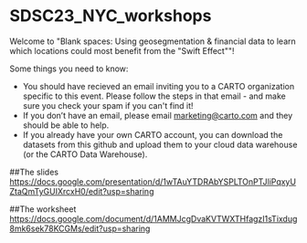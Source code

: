 # SDSC23_NYC_workshops

Welcome to "Blank spaces: Using geosegmentation & financial data to learn which locations could most benefit from the "Swift Effect""!

Some things you need to know:

- You should have recieved an email inviting you to a CARTO organization specific to this event. Please follow the steps in that email - and make sure you check your spam if you can't find it!
- If you don’t have an email, please email marketing@carto.com and they should be able to help.
- If you already have your own CARTO account, you can download the datasets from this github and upload them to your cloud data warehouse (or the CARTO Data Warehouse).

##The slides
https://docs.google.com/presentation/d/1wTAuYTDRAbYSPLTOnPTJliPqxyUZtaQmTyGUIXrcxH0/edit?usp=sharing

##The worksheet
https://docs.google.com/document/d/1AMMJcgDvaKVTWXTHfagzI1sTixdug8mk6sek78KCGMs/edit?usp=sharing
